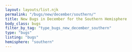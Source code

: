 ```yaml
---
layout: layouts/list.njk
permalink: "/bugs/new/december/southern/"
title: New Bugs in December for the Southern Hemisphere
body_class: bugs
filter_by_tag: "type_bugs_new_december_southern"
type: "bugs"
listing: "bugs"
hemisphere: "southern"
---
```

